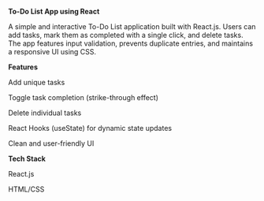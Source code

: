 **To-Do List App using React**

A simple and interactive To-Do List application built with React.js. Users can add tasks, mark them as completed with a single click, and delete tasks. The app features input validation, prevents duplicate entries, and maintains a responsive UI using CSS.

**Features**

Add unique tasks

Toggle task completion (strike-through effect)

Delete individual tasks

React Hooks (useState) for dynamic state updates

Clean and user-friendly UI

**Tech Stack**

React.js

HTML/CSS

